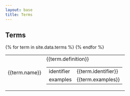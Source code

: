 ```yaml
---
layout: base
title: Terms
---
```


## Terms

<table class="table">
  {% for term in site.data.terms %}
    <tr>
        <td><a name="{{term.name}}" />{{term.name}}</td>
        <td>
            {{term.definition}}
            <table class="table table-info table-sm mt-2">
                <tr><td>identifier</td><td>{{term.identifier}}</td></tr>
                <tr><td>examples</td><td>{{term.examples}}</td></tr>
            </table>
        </td>
    </tr>
  {% endfor %}
</table>
